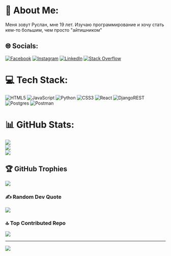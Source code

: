 # 💫 About Me:
Меня зовут Руслан, мне 19 лет. Изучаю программирование и хочу стать кем-то большим, чем просто "айтишником"


## 🌐 Socials:
[![Facebook](https://img.shields.io/badge/Facebook-%231877F2.svg?logo=Facebook&logoColor=white)](https://www.facebook.com/profile.php?id=100040431711182) [![Instagram](https://img.shields.io/badge/Instagram-%23E4405F.svg?logo=Instagram&logoColor=white)](https://www.instagram.com/vohasaluk_sur/) [![LinkedIn](https://img.shields.io/badge/LinkedIn-%230077B5.svg?logo=linkedin&logoColor=white)](https://www.linkedin.com/in/ruslan-kuliashov-7095a0188/) [![Stack Overflow](https://img.shields.io/badge/-Stackoverflow-FE7A16?logo=stack-overflow&logoColor=white)](https://stackoverflow.com/users/27201859/ruslan?tab=summary) 

# 💻 Tech Stack:
![HTML5](https://img.shields.io/badge/html5-%23E34F26.svg?style=for-the-badge&logo=html5&logoColor=white) ![JavaScript](https://img.shields.io/badge/javascript-%23323330.svg?style=for-the-badge&logo=javascript&logoColor=%23F7DF1E) ![Python](https://img.shields.io/badge/python-3670A0?style=for-the-badge&logo=python&logoColor=ffdd54) ![CSS3](https://img.shields.io/badge/css3-%231572B6.svg?style=for-the-badge&logo=css3&logoColor=white) ![React](https://img.shields.io/badge/react-%2320232a.svg?style=for-the-badge&logo=react&logoColor=%2361DAFB) ![DjangoREST](https://img.shields.io/badge/DJANGO-REST-ff1709?style=for-the-badge&logo=django&logoColor=white&color=ff1709&labelColor=gray) ![Postgres](https://img.shields.io/badge/postgres-%23316192.svg?style=for-the-badge&logo=postgresql&logoColor=white) ![Postman](https://img.shields.io/badge/Postman-FF6C37?style=for-the-badge&logo=postman&logoColor=white)
# 📊 GitHub Stats:
![](https://github-readme-stats.vercel.app/api?username=vohasalukus&theme=aura&hide_border=false&include_all_commits=false&count_private=false)<br/>
![](https://github-readme-streak-stats.herokuapp.com/?user=vohasalukus&theme=aura&hide_border=false)<br/>
![](https://github-readme-stats.vercel.app/api/top-langs/?username=vohasalukus&theme=aura&hide_border=false&include_all_commits=false&count_private=false&layout=compact)

## 🏆 GitHub Trophies
![](https://github-profile-trophy.vercel.app/?username=vohasalukus&theme=onedark&no-frame=false&no-bg=false&margin-w=4)

### ✍️ Random Dev Quote
![](https://quotes-github-readme.vercel.app/api?type=horizontal&theme=tokyonight)

### 🔝 Top Contributed Repo
![](https://github-contributor-stats.vercel.app/api?username=vohasalukus&limit=5&theme=cobalt&combine_all_yearly_contributions=true)

---
[![](https://visitcount.itsvg.in/api?id=vohasalukus&icon=5&color=13)](https://visitcount.itsvg.in)

<!-- Proudly created with GPRM ( https://gprm.itsvg.in ) -->
